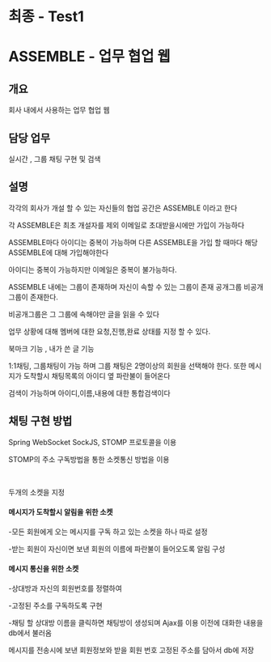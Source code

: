 
<h1>최종 - Test1</h1>
<h1>ASSEMBLE - 업무 협업 웹</h1>

<h2>개요</h2>
<p>회사 내에서 사용하는 업무 협업 웹</p>
<h2>담당 업무</h2>
<p> 실시간 , 그룹 채팅 구현 및 검색</p>

<h2>설명</h2>
<p>각각의 회사가 개설 할 수 있는 자신들의 협업 공간은 ASSEMBLE 이라고 한다</p>
<p>각 ASSEMBLE은 최초 개설자를 제외 이메일로 초대받을시에만 가입이 가능하다</p>
<p>ASSEMBLE마다 아이디는 중복이 가능하며 다른 ASSEMBLE을 가입 할 때마다 해당 ASSEMBLE에 대해 가입해야한다 </p>
<p>아이디는 중복이 가능하지만 이메일은 중복이 불가능하다.</p>
<p>ASSEMBLE 내에는 그룹이 존재하며 자신이 속할 수 있는 그룹이 존재 공개그룹 비공개그룹이 존재한다.</p>
<p>비공개그룹은 그 그룹에 속해야만 글을 읽을 수 있다</p>
<p>업무 상황에 대해 멤버에 대한 요청,진행,완료 상태를 지정 할 수 있다.</p>
<p>북마크 기능 , 내가 쓴 글 기능</p>
<p>1:1채팅, 그룹채팅이 가능 하며 그룹 채팅은 2명이상의 회원을 선택해야 한다. 또한 메시지가 도착할시 채팅목록의 아이디 옆 파란불이 들어온다</p>
<p>검색이 가능하며 아이디,이름,내용에 대한 통합검색이다</p>


<h2>채팅 구현 방법</h2>
<p>Spring WebSocket  SockJS, STOMP 프로토콜을 이용</p>
<p>STOMP의 주소 구독방법을 통한 소켓통신 방법을 이용</p>
<br/>
<p>두개의 소켓을 지정</p>
<h4>메시지가 도착할시 알림을 위한 소켓</h4>
<p>-모든 회원에게 오는 메시지를 구독 하고 있는 소켓을 하나 따로 설정</p>
<p>-받는 회원이 자신이면 보낸 회원의 이름에 파란불이 들어오도록 알림 구성 </p>

<h4>메시지 통신을 위한 소켓</h4>
<p>-상대방과 자신의 회원번호를 정렬하여 </p>
<p>-고정된 주소를 구독하도록 구현</p>
<p>-채팅 할 상대방 이름을 클릭하면 채팅방이 생성되며 Ajax를 이용 이전에 대화한 내용을 db에서 불러옴</p>
<p>메시지를 전송시에 보낸 회원정보와 받을 회원 번호 고정된 주소를 담아서 db에 저장</p>




